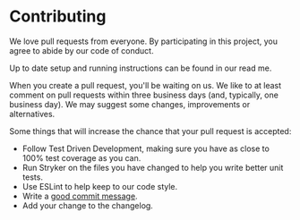# Contributing

We love pull requests from everyone. By participating in this project, you
agree to abide by our code of conduct.

Up to date setup and running instructions can be found in our read me.

When you create a pull request, you'll be waiting on us. We like to at least
comment on pull requests within three business days (and, typically, one
business day). We may suggest some changes, improvements or alternatives.

Some things that will increase the chance that your pull request is accepted:

* Follow Test Driven Development, making sure you have as close to 100% test coverage as you can.
* Run Stryker on the files you have changed to help you write better unit tests.
* Use ESLint to help keep to our code style.
* Write a [good commit message][commit].
* Add your change to the changelog.

[commit]: http://tbaggery.com/2008/04/19/a-note-about-git-commit-messages.html